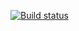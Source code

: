 [![Build status](https://ci.appveyor.com/api/projects/status/ourcyrqhwk259lr5?svg=true)](https://ci.appveyor.com/project/AlekseiMilenko/2-3-2)